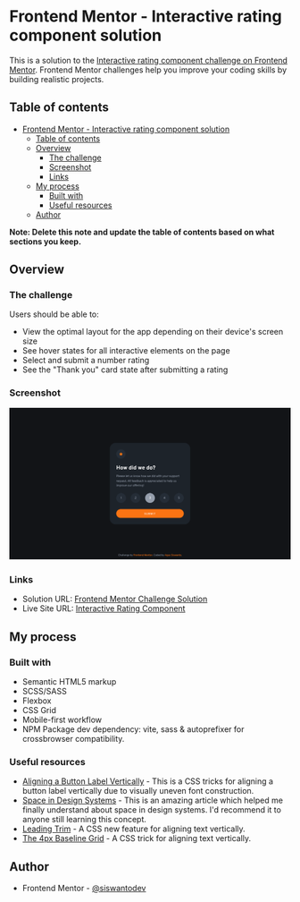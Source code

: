 # Frontend Mentor - Interactive rating component solution

This is a solution to the [Interactive rating component challenge on Frontend Mentor](https://www.frontendmentor.io/challenges/interactive-rating-component-koxpeBUmI). Frontend Mentor challenges help you improve your coding skills by building realistic projects.

## Table of contents

- [Frontend Mentor - Interactive rating component solution](#frontend-mentor---interactive-rating-component-solution)
  - [Table of contents](#table-of-contents)
  - [Overview](#overview)
    - [The challenge](#the-challenge)
    - [Screenshot](#screenshot)
    - [Links](#links)
  - [My process](#my-process)
    - [Built with](#built-with)
    - [Useful resources](#useful-resources)
  - [Author](#author)

**Note: Delete this note and update the table of contents based on what sections you keep.**

## Overview

### The challenge

Users should be able to:

- View the optimal layout for the app depending on their device's screen size
- See hover states for all interactive elements on the page
- Select and submit a number rating
- See the "Thank you" card state after submitting a rating

### Screenshot

![](./screenshot.png)

### Links

- Solution URL: [Frontend Mentor Challenge Solution](https://www.frontendmentor.io/solutions/interactive-rating-component-using-grid-flexbox-sass-bem-6Jm9_ZTujo)
- Live Site URL: [Interactive Rating Component](https://fem-interactive-rating-component-good.netlify.app/)

## My process

### Built with

- Semantic HTML5 markup
- SCSS/SASS
- Flexbox
- CSS Grid
- Mobile-first workflow
- NPM Package dev dependency: vite, sass & autoprefixer for crossbrowser compatibility.

### Useful resources

- [Aligning a Button Label Vertically](https://ishadeed.com/article/button-label-alignment/) - This is a CSS tricks for aligning a button label vertically due to visually uneven font construction.
- [Space in Design Systems](https://medium.com/eightshapes-llc/space-in-design-systems-188bcbae0d62) - This is an amazing article which helped me finally understand about space in design systems. I'd recommend it to anyone still learning this concept.
- [Leading Trim](https://medium.com/microsoft-design/leading-trim-the-future-of-digital-typesetting-d082d84b202) - A CSS new feature for aligning text vertically.
- [The 4px Baseline Grid](https://uxdesign.cc/the-4px-baseline-grid-89485012dea6) - A CSS trick for aligning text vertically.

## Author

- Frontend Mentor - [@siswantodev](https://www.frontendmentor.io/profile/siswantodev)
